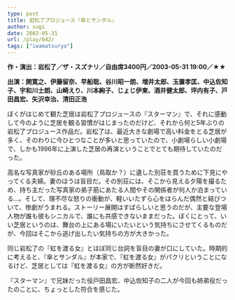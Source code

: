 ```yaml
---
type: post
title: 岩松了プロジュース『傘とサンダル』
author: sugi
date: 2003-05-31
url: /play/642/
tags: ["iwamatsuryo"]
---
```

**作・演出：岩松了／ザ・スズナリ／自由席3400円／2003-05-31 19:00／★★**

**出演：関寛之、伊藤留奈、早船聡、谷川昭一朗、増井太郎、玉置孝匡、中込佐知子、宇和川士朗、山崎えり、川本絢子、じょじ伊東、酒井健太郎、坪内有子、戸田昌宏、矢沢幸治、清田正浩**

ぼくがはじめて観た芝居は岩松了プロジュースの『スターマン』で、それに感動して今のように芝居を観る習慣がはじまったのだけど、それから何と5年ぶりの岩松了プロジュース作品だ。岩松了は、最近大きな劇場で高い料金をとる芝居が多く、そのわりに今ひとつなことが多いと思っていたので、小劇場らしい小劇場で、しかも1996年に上演した芝居の再演ということでとても期待していたのだった。

高名な写真家が砂丘のある場所（鳥取か？）に遺した別荘を買うために下見にやってくる夫婦。妻のほうは盲目だ。その別荘には、そこから見える夕陽を撮るため、持ち主だった写真家の弟子筋にあたる人間やその関係者が何人か泊まっている...。そして、理不尽な怒りの衝動が、軽いいたずら心をはらんだ偶然と結びついて、惨劇がうまれる。ストーリー展開はすばらしいと思うのだが、主要な登場人物が誰も彼もシニカルで、誰にも共感できないままだった。ぼくにとって、いい芝居というのは、舞台の上にある場にいたいという気持ちにさせてくるものだが、今回はそこから逃げ出したい気持ちの方が大きかった。

同じ岩松了の『虹を渡る女』とほぼ同じ台詞を盲目の妻が口にしていた。時期的に考えると、『傘とサンダル』が本家で、『虹を渡る女』がパクリということになるけど、芝居としては『虹を渡る女』の方が断然好きだ。

『スターマン』で兄妹だった役戸田昌宏、中込佐知子の二人が今回も姉弟役だったのことに、ちょっとした符合を感じた。

